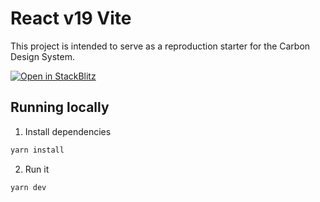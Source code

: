 # React v19 Vite

This project is intended to serve as a reproduction starter for the Carbon Design System.

[![Open in StackBlitz](https://developer.stackblitz.com/img/open_in_stackblitz.svg)](https://stackblitz.com/github/carbon-design-system/sandboxes/tree/main/react/latest/react-19-vite-ts/?preset=node=)

## Running locally

1. Install dependencies

```sh
yarn install
```

2. Run it

```sh
yarn dev
```
